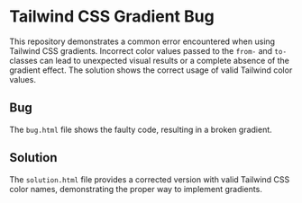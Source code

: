 # Tailwind CSS Gradient Bug

This repository demonstrates a common error encountered when using Tailwind CSS gradients.  Incorrect color values passed to the `from-` and `to-` classes can lead to unexpected visual results or a complete absence of the gradient effect. The solution shows the correct usage of valid Tailwind color values.

## Bug
The `bug.html` file shows the faulty code, resulting in a broken gradient.

## Solution
The `solution.html` file provides a corrected version with valid Tailwind CSS color names, demonstrating the proper way to implement gradients.
